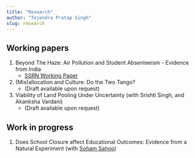 ```yaml
---
title: "Research"
author: "Tejendra Pratap Singh"
slug: research
---
```


## Working papers 

1. Beyond The Haze: Air Pollution and Student Absenteeism - Evidence from India
    - [SSRN Working Paper](https://papers.ssrn.com/sol3/papers.cfm?abstract_id=3680588) 
2. (Mis)allocation and Culture: Do the Two Tango? 
    - (Draft available upon request)
3. Viability of Land Pooling Under Uncertainty (with Srishti Singh, and Akanksha Vardani)
    - (Draft available upon request) 

## Work in progress

1. Does School Closure affect Educational Outcomes: Evidence from a Natural Experiment (with [Soham Sahoo](http://www.iimb.ac.in/profile/86)) 